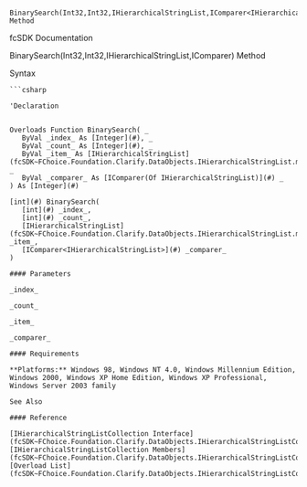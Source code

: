 ﻿     BinarySearch(Int32,Int32,IHierarchicalStringList,IComparer<IHierarchicalStringList>) Method                                                   

fcSDK Documentation

BinarySearch(Int32,Int32,IHierarchicalStringList,IComparer<IHierarchicalStringList>) Method

Syntax

```vbnet
```csharp

'Declaration
 

Overloads Function BinarySearch( _
   ByVal _index_ As [Integer](#), _
   ByVal _count_ As [Integer](#), _
   ByVal _item_ As [IHierarchicalStringList](fcSDK~FChoice.Foundation.Clarify.DataObjects.IHierarchicalStringList.md), _
   ByVal _comparer_ As [IComparer(Of IHierarchicalStringList)](#) _
) As [Integer](#)

[int](#) BinarySearch( 
   [int](#) _index_,
   [int](#) _count_,
   [IHierarchicalStringList](fcSDK~FChoice.Foundation.Clarify.DataObjects.IHierarchicalStringList.md) _item_,
   [IComparer<IHierarchicalStringList>](#) _comparer_
)

#### Parameters

_index_

_count_

_item_

_comparer_

#### Requirements

**Platforms:** Windows 98, Windows NT 4.0, Windows Millennium Edition, Windows 2000, Windows XP Home Edition, Windows XP Professional, Windows Server 2003 family

See Also

#### Reference

[IHierarchicalStringListCollection Interface](fcSDK~FChoice.Foundation.Clarify.DataObjects.IHierarchicalStringListCollection.md)  
[IHierarchicalStringListCollection Members](fcSDK~FChoice.Foundation.Clarify.DataObjects.IHierarchicalStringListCollection_members.md)  
[Overload List](fcSDK~FChoice.Foundation.Clarify.DataObjects.IHierarchicalStringListCollection~BinarySearch.md)